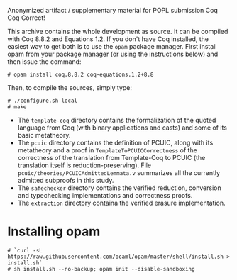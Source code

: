 Anonymized artifact / supplementary material for POPL submission Coq Coq
Correct!

This archive contains the whole development as source. It can be
compiled with Coq 8.8.2 and Equations 1.2. If you don't have Coq
installed, the easiest way to get both is to use the `opam` package
manager. First install opam from your package manager 
(or using the instructions below) and then issue the command:

    # opam install coq.8.8.2 coq-equations.1.2+8.8
    
Then, to compile the sources, simply type:

    # ./configure.sh local
    # make

  - The `template-coq` directory contains the formalization of 
    the quoted language from Coq (with binary applications and casts)
    and some of its basic metatheory.
  - The `pcuic` directory contains the definition of PCUIC,
    along with its metatheory and a proof in `TemplateToPCUICCorrectness`
    of the correctness of the translation from Template-Coq to
    PCUIC (the translation itself is reduction-preserving).
    File `pcuic/theories/PCUICAdmittedLemmata.v` summarizes all the
    currently admitted subproofs in this study.
  - The `safechecker` directory contains the verified reduction,
    conversion and typechecking implementations and correctness proofs.
  - The `extraction` directory containa the verified erasure
    implementation.

# Installing opam

    # `curl -sL https://raw.githubusercontent.com/ocaml/opam/master/shell/install.sh > install.sh`
    # sh install.sh --no-backup; opam init --disable-sandboxing

